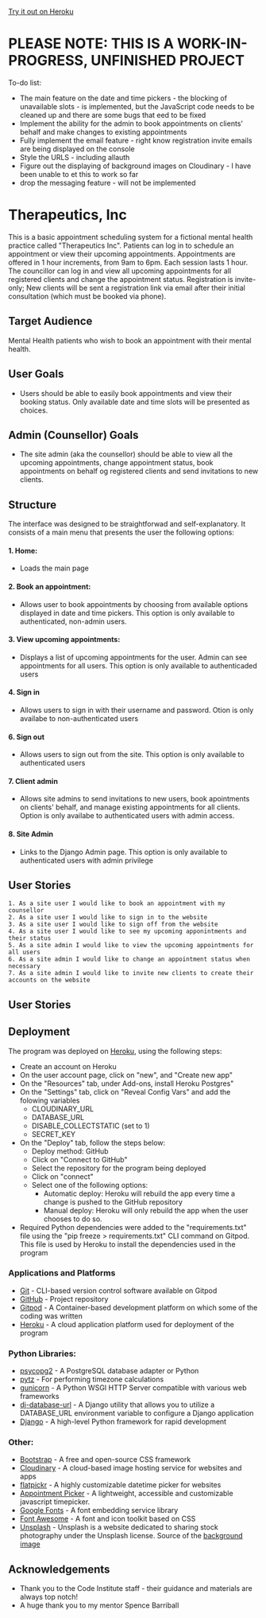 [Try it out on Heroku](https://ms4-counselling-appts.herokuapp.com/)

# PLEASE NOTE: THIS IS A WORK-IN-PROGRESS, UNFINISHED PROJECT
To-do list:
- The main feature on the date and time pickers - the blocking of unavailable slots - is implemented, but the JavaScript code needs to be cleaned up and there are some bugs that eed to be fixed
- Implement the ability for the admin to book appointments on clients' behalf and make changes to existing appointments
- Fully implement the email feature - right know registration invite emails are being displayed on the console
- Style the URLS - including allauth
- Figure out the displaying of background images on Cloudinary - I have been unable to et this to work so far
- drop the messaging feature - will not be implemented

# Therapeutics, Inc

This is a basic appointment scheduling system for a fictional mental health practice called "Therapeutics Inc". Patients can log in to schedule an appointment or view their upcoming appointments. Appointments are offered in 1 hour increments, from 9am to 6pm. Each session lasts 1 hour. The councillor can log in and view all upcoming appointments for all registered clients and change the appointment status. Registration is invite-only; New clients will be sent a registration link via email after their initial consultation (which must be booked via phone). 

## Target Audience

Mental Health patients who wish to book an appointment with their mental health.

## User Goals
- Users should be able to easily book appointments and view their booking status. Only available date and time slots will be presented as choices.

## Admin (Counsellor) Goals
- The site admin (aka the counsellor) should be able to view all the upcoming appointments, change appointment status, book appointments on behalf og registered clients and send invitations to new clients.

## Structure
The interface was designed to be straightforwad and self-explanatory. It consists of a main menu that presents the user the following options:
#### 1. Home:
 - Loads the main page
#### 2. Book an appointment:
 - Allows user to book appointments by choosing from available options displayed in date and time pickers. This option is only available to authenticated, non-admin users.
#### 3. View upcoming appointments:
 - Displays a list of upcoming appointments for the user. Admin can see appointments for all users. This option is only available to authenticaded users
#### 4. Sign in
- Allows users to sign in with their username and password. Otion is only availabe to non-authenticated users
#### 6. Sign out
- Allows users to sign out from the site. This option is only available to authenticated users
#### 7. Client admin
- Allows site admins to send invitations to new users, book apointments on clients' behalf, and manage existing appointments for all clients. Option is only availabe to authenticated users with admin access.
#### 8. Site Admin
- Links to the Django Admin page. This option is only available to authenticated users with admin privilege

## User Stories
    1. As a site user I would like to book an appointment with my counsellor
    2. As a site user I would like to sign in to the website
    3. As a site user I would like to sign off from the website
    4. As a site user I would like to see my upcoming apponintments and their status
    5. As a site admin I would like to view the upcoming appointments for all users
    6. As a site admin I would like to change an appointment status when necessary
    7. As a site admin I would like to invite new clients to create their accounts on the website

## User Stories

## Deployment
The program was deployed on [Heroku]((https://www.heroku.com/)), using the following steps:
- Create an account on Heroku
- On the user account page, click on "new", and "Create new app"
- On the "Resources" tab, under Add-ons, install Heroku Postgres"
- On the "Settings" tab, click on "Reveal Config Vars" and add the folowing variables 
  - CLOUDINARY_URL
  - DATABASE_URL
  - DISABLE_COLLECTSTATIC  (set to 1)
  - SECRET_KEY
- On the "Deploy" tab, follow the steps below:
  - Deploy method: GitHub
  - Click on "Connect to GitHub"
  - Select the repository for the program being deployed
  - Click on "connect"
  - Select one of the following options:
    - Automatic deploy: Heroku will rebuild the app every time a change is pushed to the GitHub repository
    - Manual deploy: Heroku will only rebuild the app when the user chooses to do so.
- Required Python dependencies were added to the "requirements.txt" file using the "pip freeze > requirements.txt" CLI command on Gitpod. This file is used by Heroku to install the dependencies used in the program


### Applications and Platforms
 - [Git](https://git-scm.com/) - CLI-based version control software available on Gitpod
 - [GitHub](https://github.com/) - Project repository
 - [Gitpod](https://www.gitpod.io/) - A Container-based development platform on which some of the coding was written
 - [Heroku](https://www.heroku.com/) - A cloud application platform used for deployment of the program

### Python Libraries:
 - [psycopg2](https://pypi.org/project/psycopg2/) - A PostgreSQL database adapter or Python
 - [pytz](https://pypi.org/project/pytz/) - For performing timezone calculations
 - [gunicorn](https://gunicorn.org/) - A Python WSGI HTTP Server compatible with various web frameworks
 - [dj-database-url](https://pypi.org/project/dj-database-url/) - A Django utility that allows you to utilize a DATABASE_URL environment variable to configure a Django application
 - [Django](https://www.djangoproject.com/) - A high-level Python framework for rapid development

 ### Other:
 - [Bootstrap](https://getbootstrap.com/) - A free and open-source CSS framework
 - [Cloudinary](https://cloudinary.com/) - A cloud-based image hosting service for websites and apps
 - [flatpickr](https://flatpickr.js.org/) - A highly customizable datetime picker for websites
 - [Appointment Picker](https://jannicz.github.io/appointment-picker/) - A lightweight, accessible and customizable javascript timepicker.
 - [Google Fonts](https://fonts.google.com/) - A font embedding service library
 - [Font Awesome](https://fontawesome.com/) - A font and icon toolkit based on CSS
 - [Unsplash](https://unsplash.com) - Unsplash is a website dedicated to sharing stock photography under the Unsplash license. Source of the [background image](https://unsplash.com/photos/Uq3gTiPlqRo)

## Acknowledgements
- Thank you to the Code Institute staff - their guidance and materials are always top notch!
- A huge thank you to my mentor Spence Barriball